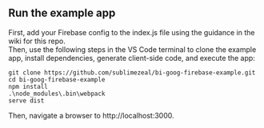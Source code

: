 ## Run the example app
First, add your Firebase config to the index.js file using the guidance in the wiki for this repo.  
Then, use the following steps in the VS Code terminal to clone the example app, install dependencies, generate client-side code, and execute the app:  
```
git clone https://github.com/sublimezeal/bi-goog-firebase-example.git
cd bi-goog-firebase-example
npm install
.\node_modules\.bin\webpack
serve dist
```  
Then, navigate a browser to http://localhost:3000.  